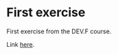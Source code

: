 # First exercise

First exercise from the DEV.F course.

Link [here](https://duchness.github.io/clase_html_social_app/).
